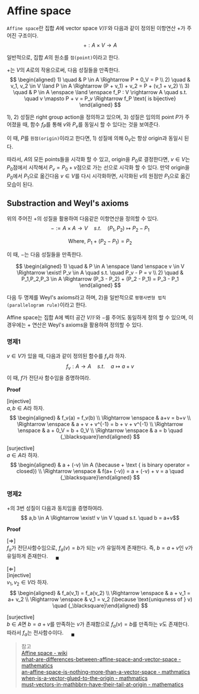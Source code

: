 # Affine space
`Affine space`란 집합 $A$에 vector space $V / \mathbb F$와 다음과 같이 정의된 이항연산 $+$가 주어진 구조이다.
$$ + : A \times V \rightarrow A $$

일반적으로, 집합 $A$의 원소를 `점(point)`이라고 한다.

$+$는 $V$의 $A$로의 작용으로써, 다음 성질들을 만족한다.
$$ \begin{aligned} 1) \quad & P \in A \Rightarrow P + 0_V = P \\ 2) \quad & v_1, v_2 \in V \land P \in A \Rightarrow (P + v_1) + v_2 = P + (v_1 + v_2) \\ 3) \quad & P \in A \enspace \land \enspace f_P : V \rightarrow A \quad s.t. \quad v \mapsto P + v = P_v \Rightarrow f_P \text{ is bijective} \end{aligned} $$

1), 2) 성질은 right group action을 정의하고 있으며, 3) 성질은 임의의 point $P$가 주어졌을 때, 함수 $f_P$를 통해 $v$와 $P_v$를 동일시 할 수 있다는 것을 보여준다. 

이 때, $P$를 `원점(origin)`이라고 한다면, 1) 성질에 의해 $0_V$는 항상 origin과 동일시 된다.

따라서, $A$의 모든 points들을 시각화 할 수 있고, origin을 $P_0$로 결정한다면, $v \in V$는 $P_0$점에서 시작해서 $P_v = P_0 + v$점으로 가는 선으로 시각화 할 수 있다. 만약 origin을 $P_0$에서 $P_1$으로 옮긴다음 $v \in V$를 다시 시각화하면, 시각화된 $v$의 원점만 $P_1$으로 옮긴 모습이 된다.






## Substraction and Weyl's axioms
위의 주어진 $+$의 성질을 활용하여 다음같은 이항연산을 정의할 수 있다.
$$ - := A \times A \rightarrow V \quad s.t. \quad (P_1,P_2) \mapsto P_2 - P_1 $$

$$ \text{Where, }  P_1 + (P_2 - P_1) = P_2 $$

이 때, $-$는 다음 성질들을 만족한다.

$$ \begin{aligned} 1) \quad & P \in A \enspace \land \enspace v \in V \Rightarrow \exist! P_v \in A \quad s.t. \quad P_v - P = v \\ 2) \quad & P_1,P_2,P_3 \in A \Rightarrow (P_3 - P_2) + (P_2 - P_1) = P_3 - P_1 \end{aligned} $$

다음 두 명제를 Weyl's axioms라고 하며, 2)을 일반적으로 `평행사변형 법칙(parallelogram rule)`이라고 한다.

Affine space는 집합 A에 벡터 공간 $V / \mathbb F$와 $-$를 주어도 동일하게 정의 할 수 있으며, 이 경우에는 $+$ 연산은 Weyl's axioms을 활용하여 정의할 수 있다.

### 명제1
$v \in V$가 있을 때, 다음과 같이 정의된 함수를 $f_v$라 하자.
$$f_v : A \rightarrow A \quad s.t. \quad a \mapsto a+v$$
이 때, $f$가 전단사 함수임을 증명하여라.

**Proof**

[injective]  
$a,b \in A$라 하자.  
$$ \begin{aligned} & f_v(a) = f_v(b) \\ \Rightarrow \enspace & a+v = b+v \\ \Rightarrow \enspace & a + v + v^{-1} = b + v + v^{-1} \\ \Rightarrow \enspace & a + 0_V = b + 0_V \\ \Rightarrow \enspace & a = b \quad {_\blacksquare}\end{aligned} $$

[surjective]  
$a \in A$라 하자.
$$ \begin{aligned} & a + (-v) \in A (\because + \text { is binary operator = closed}) \\ \Rightarrow \enspace & f(a+ (-v)) = a + (-v) + v = a \quad {_\blacksquare}\end{aligned} $$

### 명제2
$+$의 3번 성질이 다음과 동치임을 증명하여라.
$$ a,b \in A \Rightarrow \exist! v \in V \quad s.t. \quad b = a+v$$

**Proof**

[$\Rightarrow$]  
$f_a$가 전단사함수임으로, $f_a(v) = b$가 되는 $v$가 유일하게 존재한다. 즉, $b = a + v$인 $v$가 유일하게 존재한다. $\quad {_\blacksquare}$

[$\Leftarrow$]  
[injective]  
$v_1,v_2 \in V$라 하자.  
$$ \begin{aligned} & f_a(v_1) = f_a(v_2) \\ \Rightarrow \enspace & a + v_1 = a+ v_2 \\ \Rightarrow \enspace & v_1 = v_2 (\because \text{uniquness of } v) \quad {_\blacksquare}\end{aligned} $$

[surjective]  
$b \in A$면 $b = a + v$를 만족하는 $v$가 존재함으로 $f_a(v) = b$를 만족하는 $v$도 존재한다. 따라서 $f_a$는 전사함수이다. $\quad {_\blacksquare}$

> 참고  
> [Affine space - wiki](https://en.wikipedia.org/wiki/Affine_space)  
> [what-are-differences-between-affine-space-and-vector-space - mathematics](https://math.stackexchange.com/questions/884666/what-are-differences-between-affine-space-and-vector-space)  
> [an-affine-space-is-nothing-more-than-a-vector-space - mathmatics](https://math.stackexchange.com/questions/3527297/an-affine-space-is-nothing-more-than-a-vector-space-whose-origin-we-try-to-forg)  
> [when-is-a-vector-glued-to-the-origin - mathmatics](https://math.stackexchange.com/questions/2392479/when-is-a-vector-glued-to-the-origin)  
> [must-vectors-in-mathbbrn-have-their-tail-at-origin - mathematics](https://math.stackexchange.com/questions/627616/must-vectors-in-mathbbrn-have-their-tail-at-origin)